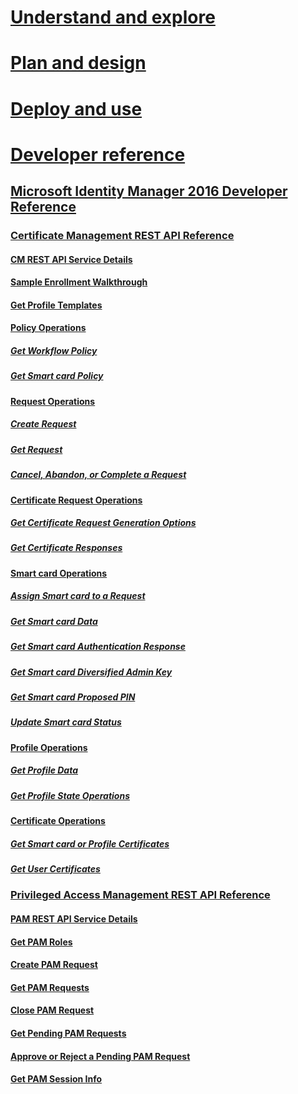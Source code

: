 # [Understand and explore](/microsoft-identity-manager/understand-explore/microsoft-identity-manager-2016)
# [Plan and design](/microsoft-identity-manager/plan-design/microsoft-identity-manager-2016-supported-platforms)
# [Deploy and use](/microsoft-identity-manager/deploy-use/microsoft-identity-manager-deploy)
# [Developer reference](microsoft-identity-manager-2016-developer-reference.md)
## [Microsoft Identity Manager 2016 Developer Reference](microsoft-identity-manager-2016-developer-reference.md)
### [Certificate Management REST API Reference](certificate-management-rest-api-reference.md)
#### [CM REST API Service Details](certificate-management-rest-api-service-details.md)
#### [Sample Enrollment Walkthrough](sample-enrollment-walkthrough.md)
#### [Get Profile Templates](get-profile-templates.md)
#### [Policy Operations](policy-operations.md)
##### [Get Workflow Policy](get-workflow-policy.md)
##### [Get Smart card Policy](get-smartcard-policy.md)
#### [Request Operations](request-operations.md)
##### [Create Request](create-request.md)
##### [Get Request](get-request.md)
##### [Cancel, Abandon, or Complete a Request](cancel-abandon-complete-request.md)
#### [Certificate Request Operations](certificate-request-operations.md)
##### [Get Certificate Request Generation Options](get-certificate-request-generation-options.md)
##### [Get Certificate Responses](get-certificate-responses.md)
#### [Smart card Operations](smartcard-operations.md)
##### [Assign Smart card to a Request](assign-smartcard-to-request.md)
##### [Get Smart card Data](get-smartcard-data.md)
##### [Get Smart card Authentication Response](get-smartcard-authentication-response.md)
##### [Get Smart card Diversified Admin Key](get-smartcard-diversified-admin-key.md)
##### [Get Smart card Proposed PIN](get-smartcard-proposed-pin.md)
##### [Update Smart card Status](update-smartcard-status.md)
#### [Profile Operations](profile-operations.md)
##### [Get Profile Data](get-profile-data.md)
##### [Get Profile State Operations](get-profile-state-operations.md)
#### [Certificate Operations](certificate-operations.md)
##### [Get Smart card or Profile Certificates](get-smartcard-profile-certificates.md)
##### [Get User Certificates](get-user-certificates.md)
### [Privileged Access Management REST API Reference](privileged-access-management-rest-api-reference.md)
#### [PAM REST API Service Details](privileged-access-management-rest-api-service-details.md)
#### [Get PAM Roles](privileged-access-management-get-roles.md)
#### [Create PAM Request](privileged-access-management-create-request.md)
#### [Get PAM Requests](privileged-access-management-get-requests.md)
#### [Close PAM Request](privileged-access-management-close-request.md)
#### [Get Pending PAM Requests](privileged-access-management-get-pending-requests.md)
#### [Approve or Reject a Pending PAM Request](privileged-access-management-approve-reject-pending-request.md)
#### [Get PAM Session Info](privileged-access-management-get-session-info.md)
